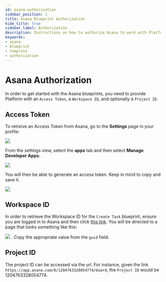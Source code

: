 ```yaml
---
id: asana-authorization
sidebar_position: 1
title: Asana Blueprint Authorization
hide_title: true
sidebar_label: Authorization
description: Instructions on how to authorize Asana to work with Platform's low-code Asana templates.
keywords:
- asana
- blueprint
- template
- authorization
---
```


# Asana Authorization
In order to get started with the Asana blueprints, you need to provide Platform with an `Access Token`, a `Workspace ID`, and optionally a `Project ID`. 

## Access Token

To retreive an Access Token from Asana, go to the **Settings** page in your profile:

![](https://cdn.sanity.io/images/2xyydva6/production/d7b2e1543dfa283def9cbf7cc7f52fe2fbc6b052-426x372.png?w=450)

From the settings view, select the **apps** tab and then select **Manage Developer Apps**:

![](https://cdn.sanity.io/images/2xyydva6/production/f6ae476f20ecb617853df2ccf5a8e9b6ec2b1f9c-761x303.png?w=450)

You will then be able to generate an access token. Keep in mind to copy and save it.

![](https://cdn.sanity.io/images/2xyydva6/production/2787c70e4a96f9740aaddf84af1047e370e4f4e1-1112x323.png?w=450)


## Workspace ID
In order to retrieve the Workspace ID for the `Create Task` blueprint, ensure you are logged in to Asana and then click [this link](https://app.asana.com/api/1.0/workspaces). You will be directed to a page that looks something like this:

![](https://cdn.sanity.io/images/2xyydva6/production/7d9cba66e50cbc13999ed9732c5c12de68ca5db6-818x91.png?w=450)
. Copy the appropriate value from the `guid` field.

## Project ID
The project ID can be accessed via the url. For instance, given the link `https://app.asana.com/0/1204763328054774/board`, the `Project ID` would be 1204763328054774. 
